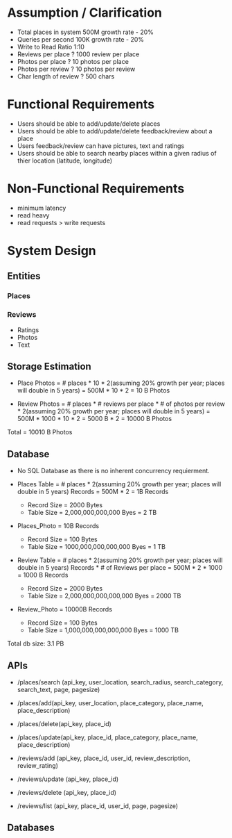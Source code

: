 # Assumption / Clarification
- Total places in system
500M
growth rate - 20%
- Queries per second
100K
growth rate - 20%
- Write to Read Ratio
1:10
- Reviews per place ?
1000 review per place
- Photos per place ?
10 photos per place
- Photos per review ?
10 photos per review
- Char length of review ?
500 chars

# Functional Requirements
- Users should be able to add/update/delete places
- Users should be able to add/update/delete feedback/review about a place
- Users feedback/review can have pictures, text and ratings
- Users should be able to search nearby places within a given radius of thier location (latitude, longitude) 

# Non-Functional Requirements
- minimum latency
- read heavy
- read requests > write requests


# System Design
## Entities
### Places
### Reviews
- Ratings
- Photos
- Text
## Storage Estimation
- Place Photos
= # places * 10 * 2(assuming 20% growth per year; places will double in 5 years)
= 500M * 10 * 2 
= 10 B Photos

- Review Photos
= # places * # reviews per place * # of photos per review * 2(assuming 20% growth per year; places will double in 5 years)
= 500M * 1000 * 10 * 2
= 5000 B * 2
= 10000 B Photos

Total = 10010 B Photos

## Database
- No SQL Database as there is no inherent concurrency requierment.
- Places Table
= # places * 2(assuming 20% growth per year; places will double in 5 years) Records
= 500M * 2
= 1B Records
  - Record Size = 2000 Bytes
  - Table Size = 2,000,000,000,000 Byes = 2 TB
- Places_Photo
= 10B Records
  - Record Size = 100 Bytes
  - Table Size = 1000,000,000,000,000 Byes = 1 TB

- Review Table
= # places * 2(assuming 20% growth per year; places will double in 5 years) Records * # of Reviews per place
= 500M * 2 * 1000
= 1000 B Records
  - Record Size = 2000 Bytes
  - Table Size = 2,000,000,000,000,000 Byes = 2000 TB


- Review_Photo
= 10000B Records
  - Record Size = 100 Bytes
  - Table Size = 1,000,000,000,000,000 Byes = 1000 TB

Total db size:
3.1 PB

## APIs
- /places/search (api_key, user_location, search_radius, search_category, search_text, page, pagesize)
- /places/add(api_key, user_location, place_category, place_name, place_description)
- /places/delete(api_key, place_id)
- /places/update(api_key, place_id, place_category, place_name, place_description)

- /reviews/add (api_key, place_id, user_id, review_description, review_rating)
- /reviews/update (api_key, place_id)
- /reviews/delete (api_key, place_id)
- /reviews/list (api_key, place_id, user_id, page, pagesize)

## Databases
